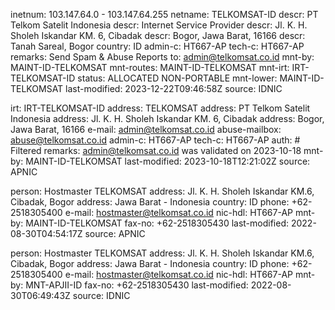 inetnum:        103.147.64.0 - 103.147.64.255
netname:        TELKOMSAT-ID
descr:          PT Telkom Satelit Indonesia
descr:          Internet Service Provider
descr:          Jl. K. H. Sholeh Iskandar KM. 6, Cibadak
descr:          Bogor, Jawa Barat, 16166
descr:          Tanah Sareal, Bogor
country:        ID
admin-c:        HT667-AP
tech-c:         HT667-AP
remarks:        Send Spam & Abuse Reports to: admin@telkomsat.co.id
mnt-by:         MAINT-ID-TELKOMSAT
mnt-routes:     MAINT-ID-TELKOMSAT
mnt-irt:        IRT-TELKOMSAT-ID
status:         ALLOCATED NON-PORTABLE
mnt-lower:      MAINT-ID-TELKOMSAT
last-modified:  2023-12-22T09:46:58Z
source:         IDNIC


irt:            IRT-TELKOMSAT-ID
address:        TELKOMSAT
address:        PT Telkom Satelit Indonesia
address:        Jl. K. H. Sholeh Iskandar KM. 6, Cibadak
address:        Bogor, Jawa Barat, 16166
e-mail:         admin@telkomsat.co.id
abuse-mailbox:  abuse@telkomsat.co.id
admin-c:        HT667-AP
tech-c:         HT667-AP
auth:           # Filtered
remarks:        admin@telkomsat.co.id was validated on 2023-10-18
mnt-by:         MAINT-ID-TELKOMSAT
last-modified:  2023-10-18T12:21:02Z
source:         APNIC

person:         Hostmaster TELKOMSAT
address:        Jl. K. H. Sholeh Iskandar KM.6, Cibadak, Bogor
address:        Jawa Barat - Indonesia
country:        ID
phone:          +62-2518305400
e-mail:         hostmaster@telkomsat.co.id
nic-hdl:        HT667-AP
mnt-by:         MAINT-ID-TELKOMSAT
fax-no:         +62-2518305430
last-modified:  2022-08-30T04:54:17Z
source:         APNIC

person:         Hostmaster TELKOMSAT
address:        Jl. K. H. Sholeh Iskandar KM.6, Cibadak, Bogor
address:        Jawa Barat - Indonesia
country:        ID
phone:          +62-2518305400
e-mail:         hostmaster@telkomsat.co.id
nic-hdl:        HT667-AP
mnt-by:         MNT-APJII-ID
fax-no:         +62-2518305430
last-modified:  2022-08-30T06:49:43Z
source:         IDNIC
